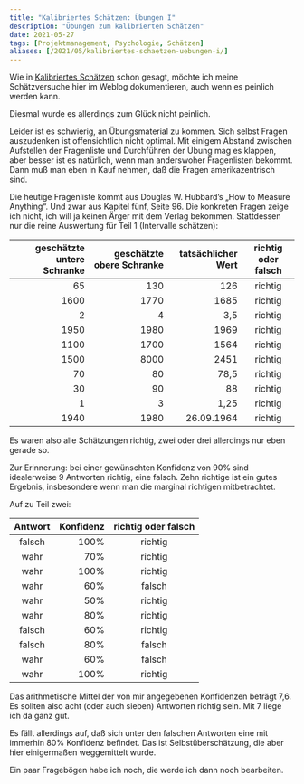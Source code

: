 ```yaml
---
title: "Kalibriertes Schätzen: Übungen I"
description: "Übungen zum kalibrierten Schätzen"
date: 2021-05-27
tags: [Projektmanagement, Psychologie, Schätzen]
aliases: [/2021/05/kalibriertes-schaetzen-uebungen-i/]
---
```

Wie in [Kalibriertes Schätzen](/kalibriertes-schaetzen) schon gesagt, möchte ich meine Schätzversuche hier im Weblog dokumentieren, auch wenn es peinlich werden kann.

Diesmal wurde es allerdings zum Glück nicht peinlich.

Leider ist es schwierig, an Übungsmaterial zu kommen. Sich selbst Fragen auszudenken ist offensichtlich nicht optimal. Mit einigem Abstand zwischen Aufstellen der Fragenliste und Durchführen der Übung mag es klappen, aber besser ist es natürlich, wenn man anderswoher Fragenlisten bekommt. Dann muß man eben in Kauf nehmen, daß die Fragen amerikazentrisch sind.

Die heutige Fragenliste kommt aus Douglas W. Hubbard’s „How to Measure Anything“. Und zwar aus Kapitel fünf, Seite 96. Die konkreten Fragen zeige ich nicht, ich will ja keinen Ärger mit dem Verlag bekommen. Stattdessen nur die reine Auswertung für Teil 1 (Intervalle schätzen):

|geschätzte untere Schranke|geschätzte obere Schranke|tatsächlicher Wert|richtig oder falsch|
|-------------------------:|------------------------:|-----------------:|:-----------------:|
|65|130|126|richtig|
|1600|1770|1685|richtig|
|2|4|3,5|richtig|
|1950|1980|1969|richtig|
|1100|1700|1564|richtig|
|1500|8000|2451|richtig|
|70|80|78,5|richtig|
|30|90|88|richtig|
|1|3|1,25|richtig|
|1940|1980|26.09.1964|richtig|

Es waren also alle Schätzungen richtig, zwei oder drei allerdings nur eben gerade so.

Zur Erinnerung: bei einer gewünschten Konfidenz von 90% sind idealerweise 9 Antworten richtig, eine falsch. Zehn richtige ist ein gutes Ergebnis, insbesondere wenn man die marginal richtigen mitbetrachtet.

Auf zu Teil zwei:

|Antwort|Konfidenz|richtig oder falsch|
|:-----:|--------:|:-----------------:|
|falsch|100%|richtig|
|wahr|70%|richtig|
|wahr|100%|richtig|
|wahr|60%|falsch|
|wahr|50%|richtig|
|wahr|80%|richtig|
|falsch|60%|richtig|
|falsch|80%|falsch|
|wahr|60%|falsch|
|wahr|100%|richtig|

Das arithmetische Mittel der von mir angegebenen Konfidenzen beträgt 7,6. Es sollten also acht (oder auch sieben) Antworten richtig sein. Mit 7 liege ich da ganz gut.

Es fällt allerdings auf, daß sich unter den falschen Antworten eine mit immerhin 80% Konfidenz befindet. Das ist Selbstüberschätzung, die aber hier einigermaßen weggemittelt wurde.

Ein paar Fragebögen habe ich noch, die werde ich dann noch bearbeiten.
